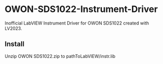 # OWON-SDS1022-Instrument-Driver
Inofficial LabVIEW Instrument Driver for OWON SDS1022 created with LV2023.
## Install
Unzip OWON SDS1022.zip to pathToLabVIEW/instr.lib


